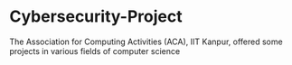 # Cybersecurity-Project
The Association for Computing Activities (ACA), IIT Kanpur, offered some projects in various fields of computer science
